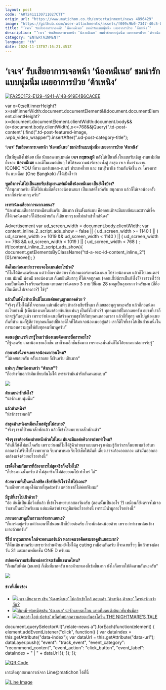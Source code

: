 ```yaml
---
layout: post
code: "ART2411130711027CTT"
origin_url: "https://www.matichon.co.th/entertainment/news_4896429"
image: "https://github.com/user-attachments/assets/f009c9b0-7347-40c5-8945-06b336bd2fcc"
title: "‘เจเจ’ รับเสียอาการเจอหน้า ‘น้องหมีเนย’ ชมน่ารักแบบนุ่มนิ่ม เผยอาการป่วย ‘ต้าเหนิง’"
description: "‘เจเจ’ รับเสียอาการเจอหน้า ‘น้องหมีเนย’ ชมน่ารักแบบนุ่มนิ่ม เผยอาการป่วย ‘ต้าเหนิง’"
category: "ENTERTAINMENT"
language: "th"
date: 2024-11-13T07:16:21.451Z
---
```


# ‘เจเจ’ รับเสียอาการเจอหน้า ‘น้องหมีเนย’ ชมน่ารักแบบนุ่มนิ่ม เผยอาการป่วย ‘ต้าเหนิง’

[![](https://www.matichon.co.th/wp-content/uploads/2024/11/FA25C1F2-E129-4941-A148-919E4B6CACEE-728x520.jpeg "FA25C1F2-E129-4941-A148-919E4B6CACEE")](https://www.matichon.co.th/wp-content/uploads/2024/11/FA25C1F2-E129-4941-A148-919E4B6CACEE.jpeg)

var x=0;self.innerHeight?x=self.innerWidth:document.documentElement&&document.documentElement.clientHeight?x=document.documentElement.clientWidth:document.body&&(x=document.body.clientWidth),x<=768&&jQuery(".td-post-content").find(".td-post-featured-image, .wpb\_video\_wrapper").insertAfter(".ud-post-category-title");

**‘เจเจ’ รับเสียอาการเจอหน้า ‘น้องหมีเนย’ ชมน่ารักแบบนุ่มนิ่ม เผยอาการป่วย ‘ต้าเหนิง’**

เป็นที่พูดถึงไม่น้อย เมื่อ นักแสดงหนุ่มหล่อ **เจเจ กฤษณภูมิ** หลังได้เป็นหนึ่งในแขกรับเชิญ งานแฟมมีตติ้งของ **น้องหมีเนย** และมีโมเมนต์เขินๆ ให้ได้ชมความน่ารักของทั้งคู่ ล่าสุด เจเจ ที่มาร่วมงาน ICONIC YOU ที่ทาง เมอร์เซเดส-เบนซ์ ประเทศไทย และ ธนบุรีพานิช ร่วมกันจัดขึ้น ณ โครงการ วัน แบงค็อก (One Bangkok) ก็ได้เปิดใจว่า

**พูดถึงการได้ไปเป็นแขกรับเชิญงานแฟมมีตติ้งน้องหมีเนย เป็นยังไงบ้าง?**  
“ก็สนุกมากครับ ก็ได้ไปแฟมมีตติ้งของน้องเนยมา เป็นเกสต์โชว์ครับ สนุกมาก แล้วก็ได้เจอน้องครั้งแรกก็น่ารักมากๆ ครับ”

**เราทำน้องเสียอาการมากเลยนะ?**  
“น้องทำผมเสียอาการเหมือนกันครับ เขินมาก เขินตั้งแต่แบบ คือตอนเช้าจะมีแบบซ้อมและซาวด์เช็ค ก็ได้เจอน้องแล้วก็ได้ซ้อมด้วยกัน ก็เขินมากๆ ผมไม่กล้าเข้าใกล้น้อง”

Advertisement var ud\_screen\_width = document.body.clientWidth; var content\_inline\_2\_script\_ads\_show = false || ( ud\_screen\_width >= 1140 ) || ( ud\_screen\_width >= 1019 && ud\_screen\_width < 1140 ) || ( ud\_screen\_width >= 768 && ud\_screen\_width < 1019 ) || ( ud\_screen\_width < 768 ) ; if(!content\_inline\_2\_script\_ads\_show){ document.getElementsByClassName("td-a-rec-id-content\_inline\_2")\[0\].remove(); }

**คิดไหมก่อนมาว่าเราจะเจอโมเมนต์อะไรบ้าง?**  
“ก็ไม่ได้คิดนะครับผม แต่ว่าคือเราคิดว่าเราไปเอนเตอร์เทนน้องเนย ไปช่วยน้องเนย แล้วก็ไปเอนเตอร์เทน มัมหมี พ่อหมี ของน้องเนย ก็เลยยินดีมากๆ ที่ได้เจอทุกคน (คอนเซ็ปต์เราเป็นยังไง?) เขาวางไว้ว่าผมเป็นเดือนโรงเรียนครับผม เขาบอกว่าน้องเนย 3 ขวบ ปีนี้ผม 28 ผมดูเป็นลุงมากกว่าครับผม (ก็คือเป็นเดือนไปเจอดาว?) ใช่ๆ”

**แล้วเป็นยังไงบ้างเห็นมีโมเมนต์ขออนุญาตกอดด้วย ?**  
“จริงๆ ก็ไม่ได้ตั้งใจจะกอด แต่เหมือนพี่ๆ ข้างล่างเชียร์ขึ้นมา ก็เลยขออนุญาตนะครับ แล้วก็กอดน้องอะไรอย่างนี้ (เห็นน้องเนยโตมาด้วยกันกับแฟนๆ เป็นยังไงบ้าง?) ทุกคนแฮปปี้มากเลยครับ อย่างที่เราก็น่าจะรู้กันอยู่แล้ว เพราะว่าน้องเนยก็สร้างความสุขให้กับทุกคนตลอดเวลา แล้วก็ที่ทุกๆ คนไปดูน้องเนยกันที่ห้าง ผมก็รู้สึกว่าทุกคนก็แฮปปี้และดีใจที่ได้มาเจอน้องเนยอยู่แล้ว เราก็ดีใจที่เราได้เป็นส่วนหนึ่งในการมอบความสุขให้กับทุกคนที่มาดูครับ”

**ตอนอยู่บนเวที เรารู้ไหมว่าน้องเนยต้องการสื่อสารอะไร?**  
“ก็รู้นะครับ เวลาน้องเขาแอ็กชั่น เขาก็จะแอ็กชั่นชัดมาก เพราะฉะนั้นมันก็ไม่ได้ยากมากต่อการรับรู้”

**ก่อนหน้านี้เจเจเคยเจอน้องมาก่อนไหม?**  
”ไม่เคยเลยครับ ครั้งแรกเลย ก็เขินครับ เขินมาก“

**แฟนๆ เรียกน้องเนยว่า “ต้าเนย”?**  
“ก็อย่างที่บอกว่ามันเทียบกันไม่ได้ เพราะว่ามันน่ารักกันคนละแบบ”

![](https://www.matichon.co.th/wp-content/uploads/2024/11/IMG_5090-1024x683.jpeg)

**ต้าเนยน่ารักยังไง?**  
“น่ารักแบบนุ่มนิ่ม“

**แล้วต้าเหนิง?**  
”น่ารักธรรมชาติ”

**ล่าสุดต้าเหนิงเหมือนโพสต์รูปไม่สบาย?**  
“จริงๆ เขาก็ป่วยมาสักพักแล้ว แล้วก็เข้าโรงพยาบาลสักพักแล้ว“

**จริงๆ เขาต้องต้องถ่ายหนังด้วยใช่ไหม มันจะมีผลต่อคิวการถ่ายทำไหม?**  
”อันนี้ก็ยังไม่แน่ใจครับ เพราะว่าผมก็ไม่ได้รู้คิวถ่ายเขาแบบตรงๆ แต่ผมรู้สึกว่าเราก็พยายามเชียร์เขาตลอดว่าให้รีบไปโรงพยาบาล รีบหาหาหมอ รีบไปเช็คให้มันดี เดี๋ยวเราจะต้องออกกอง แล้วมันออกกองกล้างแจ้งด้วยอะไรอย่างนี้“

**เขาดื้อไหมกับการที่ถ้าอาการไม่สุดจริงก็จะไม่ไป?**  
”ก็ประมาณนั้นครับ ถ้าไม่สุดจริงก็ไม่ค่อยยอมไปเท่าไหร่ ใช่”

**ด้วยความที่เป็นคนใกล้ชิด เชียร์อัพยังไงว่าให้ไปเถอะ?**  
“ผมก็พยายามพูดให้มากที่สุดอ่ะครับ แต่ว่าเขาก็ไม่ค่อยฟังผม”

**มีรูปที่เราไปเฝ้าด้วย?**  
“อ่อ อันนี้เป็นเมื่อวีคที่แล้ว ที่เข้าโรงพยาบาลสองวันครับ (ตอนนั้นเป็นอะไร ?) เหมือนก็ยังตรวจไม่เจอว่าเขาเป็นอะไรครับผม แต่ผมคิดว่าน่าจะภูมิแพ้อะไรอย่างนี้ เพราะมีน้ำมูกอะไรอย่างนี้”

**ภายนอกเขาดูเป็นสาวแกร่งมากเลยนะ?**  
“ก็แกร่งอยู่ครับ แต่ว่าตอนที่ไปนอนเฝ้าก็ป่วยอ่ะครับ ก็จะพักผ่อนน้อยด้วย เพราะว่าทำงานค่อนข้างเยอะด้วยครับ”

**ซีรี่ส์ การุณยฆาต ใกล้จะออนแอร์แล้ว หลายคนรอติดตามรอดูกันเยอะมาก?**  
“ก็ตื่นเต้นมากครับ เพราะว่าส่วนตัวผมยังไม่ได้ดู cuting เหมือนกันครับ ก็จะฉายเร็วๆ นี้แล้วทางช่องวัน 31 และแอพพลิเคชั่น ONE D ครับผม

**สปอยด์ความเข้มขึ้นหน่อยว่าจะเข้มขึ้นขนาดไหน?**  
”ก็ผมกับพี่ต่อ (ธนภพ) ก็เต็มที่มากครับ และตัวบทเองก็เข้มขึ้นมาก ยังไงก็อยากให้ติดตามกันนะครับ“

![](https://www.matichon.co.th/wp-content/uploads/2024/11/IMG_5089-683x1024.jpeg)

#### ข่าวที่เกี่ยวข้อง

*   [![](https://www.matichon.co.th/wp-content/uploads/2024/11/เจเจ-น้องหมีเนย.jpg)เจเจ เสียอาการ เขิน ‘น้องหมีเนย’ ไม่กล้าเข้าใกล้ ตอบแล้ว ‘ต้าเหนิง-ต้าเนย’ ใครน่ารักกว่ากัน?](https://www.matichon.co.th/entertainment/news_4894007)
*   [![](https://www.matichon.co.th/wp-content/uploads/2024/11/2-102.jpg)มัมหมี-พ่อหมีสุขล้น ‘น้องเนย’ น่ารักแบบตะโกน แทคทีมคนดังล้นเวทีแฟนมีตฯ](https://www.matichon.co.th/entertainment/news_4893259)
*   [![](https://www.matichon.co.th/wp-content/uploads/2024/10/59EB2044-61F9-461D-9387-BCE16DA62869.jpeg)‘เจเลอร์-ไอซ์-ปอร์เช่’ แท็คทีมปลุกความสยองวันฮาโลวีน THE NIGHTMARE’S TALE](https://www.matichon.co.th/entertainment/news_4873660)

document.querySelectorAll(".relate-news a").forEach(function(element) { element.addEventListener("click", function() { var dataIndex = this.getAttribute("data-index"); var dataUrl = this.getAttribute("data-url"); dataLayer.push({ "event": "track\_event", "event\_category": "recommend\_content", "event\_action": "click\_button", "event\_label": dataIndex + " | " + dataUrl }); }); });

[![QR Code](https://www.matichon.co.th/wp-content/uploads/2023/07/wob1371z.jpg)](https://lin.ee/ht0nDxX)

เกาะติดทุกสถานการณ์จาก Line@matichon ได้ที่นี่

[![Line Image](https://www.matichon.co.th/wp-content/uploads/2023/07/th.png)](https://lin.ee/ht0nDxX)